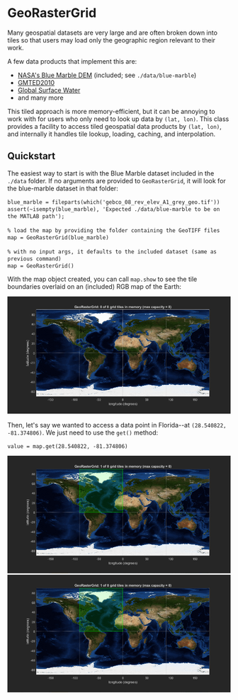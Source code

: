 # GeoRasterGrid

Many geospatial datasets are very large and are often broken down into tiles 
so that users may load only the geographic region relevant to their work.

A few data products that implement this are:

* [NASA's Blue Marble DEM](https://visibleearth.nasa.gov/images/73934/topography) (included; see `./data/blue-marble`)
* [GMTED2010](https://topotools.cr.usgs.gov/gmted_viewer/viewer.htm)
* [Global Surface Water](https://global-surface-water.appspot.com/download)
* and many more

This tiled approach is more memory-efficient, but it can be annoying to work with 
for users who only need to look up data by `(lat, lon)`.  This class provides a 
facility to access tiled geospatial data products by `(lat, lon)`, and internally 
it handles tile lookup, loading, caching, and interpolation.

## Quickstart

The easiest way to start is with the Blue Marble dataset included in the `./data` folder.
If no arguments are provided to `GeoRasterGrid`, it will look for the blue-marble dataset 
in that folder:

```
blue_marble = fileparts(which('gebco_08_rev_elev_A1_grey_geo.tif'))
assert(~isempty(blue_marble), 'Expected ./data/blue-marble to be on the MATLAB path');

% load the map by providing the folder containing the GeoTIFF files
map = GeoRasterGrid(blue_marble)

% with no input args, it defaults to the included dataset (same as previous command)
map = GeoRasterGrid()
```

With the map object created, you can call `map.show` to see the tile boundaries 
overlaid on an (included) RGB map of the Earth:

<p align="center">
  <img src="doc/help-1.png" title="map.show() displays the current state">
</p>

Then, let's say we wanted to access a data point in Florida--at `(28.540822, -81.374806)`. 
We just need to use the `get()` method:

```
value = map.get(28.540822, -81.374806)
```

<p align="center">
  <img src="doc/help-2.png">
  <img src="doc/help-3.png" title="the map.show() figure will update if left open">
</p>